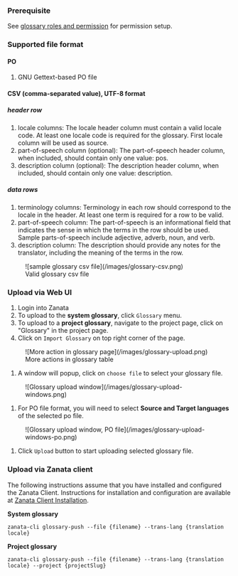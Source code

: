 ### Prerequisite
See [glossary roles and permission](/user-guide/glossary/glossary-roles-permissions) for permission setup.

### Supported file format
#### PO

1. GNU Gettext-based PO file

#### CSV (comma-separated value), UTF-8 format
##### header row

1. locale columns: The locale header column must contain a valid locale code. At least one locale code is required for the glossary. First locale column will be used as source.
1. part-of-speech column (optional): The part-of-speech header column, when included, should contain only one value: pos.
1. description column (optional): The description header column, when included, should contain only one value: description.


##### data rows

1. terminology columns: Terminology in each row should correspond to the locale in the header. At least one term is required for a row to be valid.
1. part-of-speech column: The part-of-speech is an informational field that indicates the sense in which the terms in the row should be used. Sample parts-of-speech include adjective, adverb, noun, and verb.
1. description column: The description should provide any notes for the translator, including the meaning of the terms in the row.
<figure>
![sample glossary csv file](/images/glossary-csv.png)
<figcaption>Valid glossary csv file</figcaption>
</figure>

### Upload via Web UI

1. Login into Zanata
1. To upload to the **system glossary**, click `Glossary` menu. 
1. To upload to a **project glossary**, navigate to the project page, click on "Glossary" in the project page.
1. Click on `Import Glossary` on top right corner of the page.
<figure>
![More action in glossary page](/images/glossary-upload.png)
<figcaption>More actions in glossary table</figcaption>
</figure>

1. A window will popup, click on `choose file` to select your glossary file.
<figure>
![Glossary upload window](/images/glossary-upload-windows.png)
</figure>

1. For PO file format, you will need to select **Source and Target languages** of the selected po file.
<figure>
![Glossary upload window, PO file](/images/glossary-upload-windows-po.png)
</figure>

1. Click `Upload` button to start uploading selected glossary file.

### Upload via Zanata client

The following instructions assume that you have installed and configured the Zanata Client. Instructions for installation and configuration are available at [Zanata Client Installation](http://docs.zanata.org/projects/zanata-client/en/latest/#installation).

**System glossary**

```
zanata-cli glossary-push --file {filename} --trans-lang {translation locale}
```

**Project glossary**

```
zanata-cli glossary-push --file {filename} --trans-lang {translation locale} --project {projectSlug}
```
